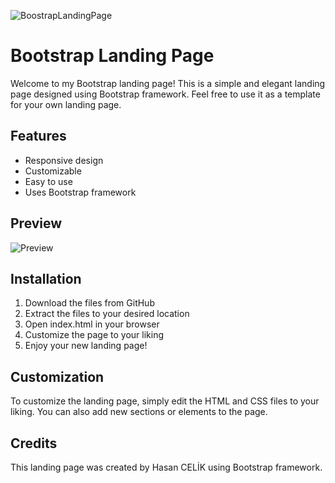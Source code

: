 ![BoostrapLandingPage](https://user-images.githubusercontent.com/123208180/223849642-ff83a594-de80-4062-9e74-1a3593ff9dba.gif)

<!DOCTYPE html>
<html>
<head>


</head>
<body>
	<div class="container">
		<h1>Bootstrap Landing Page</h1>
		<p>Welcome to my Bootstrap landing page! This is a simple and elegant landing page designed using Bootstrap framework. Feel free to use it as a template for your own landing page.</p>
		<h2>Features</h2>
		<ul>
			<li>Responsive design</li>
			<li>Customizable</li>
			<li>Easy to use</li>
			<li>Uses Bootstrap framework</li>
		</ul>
		<h2>Preview</h2>
		<img src="screenshot.png" alt="Preview">
		<h2>Installation</h2>
		<ol>
			<li>Download the files from GitHub</li>
			<li>Extract the files to your desired location</li>
			<li>Open index.html in your browser</li>
			<li>Customize the page to your liking</li>
			<li>Enjoy your new landing page!</li>
		</ol>
		<h2>Customization</h2>
		<p>To customize the landing page, simply edit the HTML and CSS files to your liking. You can also add new sections or elements to the page.</p>
		<h2>Credits</h2>
		<p>This landing page was created by Hasan CELİK using Bootstrap framework.</p>
	</div>
	<!-- Include Bootstrap JS -->
	<script src="https://maxcdn.bootstrapcdn.com/bootstrap/3.3.7/js/bootstrap.min.js"></script>
</body>
</html>
